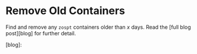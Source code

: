 # Remove Old Containers

Find and remove any `zospt` containers older than _x_ days. Read the [full blog post][blog] for
further detail.

[blog]: 
